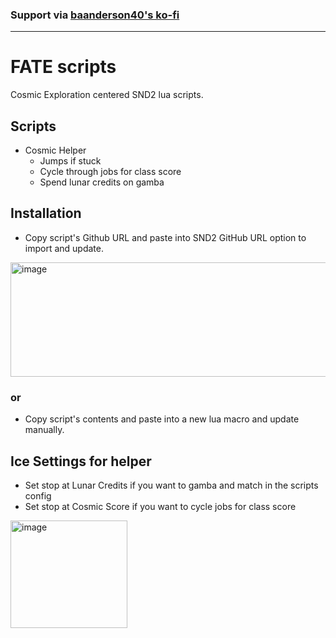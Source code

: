 ### Support via [baanderson40's ko-fi](https://ko-fi.com/baanderson40)
---

# FATE scripts

Cosmic Exploration centered SND2 lua scripts. 

## Scripts
- Cosmic Helper
  - Jumps if stuck
  - Cycle through jobs for class score
  - Spend lunar credits on gamba

## Installation
- Copy script's Github URL and paste into SND2 GitHub URL option to import and update.
<img width="747" height="183" alt="image" src="https://github.com/user-attachments/assets/4af080ef-54a9-4ff1-8f9b-09fd740ac514" />

### or

- Copy script's contents and paste into a new lua macro and update manually.

## Ice Settings for helper
- Set stop at Lunar Credits if you want to gamba and match in the scripts config
- Set stop at Cosmic Score if you want to cycle jobs for class score
 <img width="187" height="172" alt="image" src="https://github.com/user-attachments/assets/f2454629-b158-4bd0-8500-86f69c9ef98b" />
